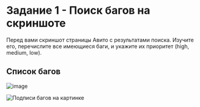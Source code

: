 # Задание 1 - Поиск багов на скриншоте 
Перед вами скриншот страницы Авито с результатами поиска. Изучите его, перечислите все имеющиеся баги, и укажите их приоритет (high, medium, low).

## Список багов
![image](https://github.com/user-attachments/assets/d75c395d-5470-4cdc-a641-722cce5b56fa)
 
![Подписи багов на картинке](https://github.com/user-attachments/assets/c5eed54e-27bd-40fa-a20d-77b57fb17dac)
